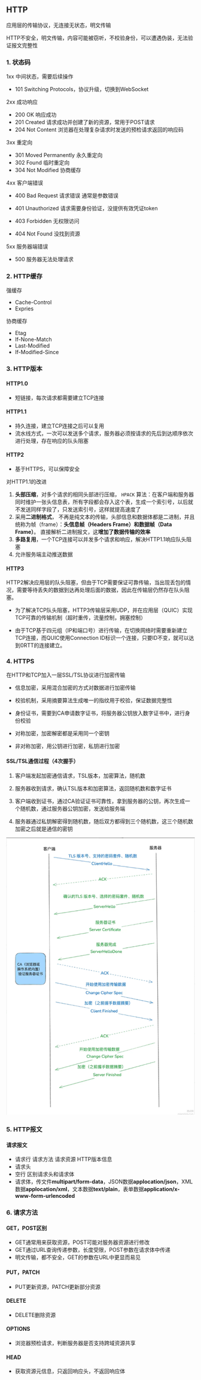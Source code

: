 ## HTTP

应用层的传输协议，无连接无状态，明文传输

HTTP不安全，明文传输，内容可能被窃听，不校验身份，可以遭遇伪装，无法验证报文完整性

### 1. 状态码

1xx 中间状态，需要后续操作

- 101 Switching Protocols，协议升级，切换到WebSocket

2xx 成功响应

- 200 OK 响应成功
- 201 Created 请求成功并创建了新的资源，常用于POST请求
- 204 Not Content 浏览器在处理复杂请求时发送的预检请求返回的响应码

3xx 重定向

- 301 Moved Permanently 永久重定向
- 302 Found 临时重定向
- 304 Not Modified 协商缓存

4xx 客户端错误

- 400 Bad Request 请求错误 通常是参数错误
- 401 Unauthorized 请求需要身份验证，没提供有效凭证token
- 403 Forbidden 无权限访问

- 404 Not Found 没找到资源

5xx 服务器端错误

- 500 服务器无法处理请求

### 2. HTTP缓存

强缓存 

- Cache-Control 
- Expries

协商缓存 

- Etag 
- If-None-Match 
- Last-Modified 
- If-Modified-Since

### 3. HTTP版本

#### HTTP1.0 

- 短链接，每次请求都需要建立TCP连接

#### HTTP1.1 

- 持久连接，建立TCP连接之后可以复用
- 流水线方式，一次可以发送多个请求，服务器必须按请求的先后到达顺序依次进行处理，存在响应的队头阻塞

#### HTTP2 

- 基于HTTPS，可以保障安全

对HTTP1.1的改进 

1. **头部压缩**，对多个请求的相同头部进行压缩， `HPACK` 算法：在客户端和服务器同时维护一张头信息表，所有字段都会存入这个表，生成一个索引号，以后就不发送同样字段了，只发送索引号，这样就提高速度了 
2. 采用**二进制格式**， 不再是纯文本的传输，头部信息和数据体都是二进制，并且统称为帧（frame）：**头信息帧（Headers Frame）和数据帧（Data Frame）**。  直接解析二进制报文，这**增加了数据传输的效率**
3. **多路复用**，一个TCP连接可以并发多个请求和响应，解决HTTP1.1响应队头阻塞
4. 允许服务端主动推送数据

#### HTTP3

HTTP2解决应用层的队头阻塞，但由于TCP需要保证可靠传输，当出现丢包的情况，需要等待丢失的数据到达再处理后面的数据，因此在传输层仍然存在队头阻塞。

- 为了解决TCP队头阻塞，HTTP3传输层采用UDP，并在应用层（QUIC）实现TCP可靠的传输机制（超时重传，流量控制，拥塞控制）

- 由于TCP基于四元组（IP和端口号）进行传输，在切换网络时需要重新建立TCP连接，而QUIC使用Connection ID标识一个连接，只要ID不变，就可以达到0RTT的连接建立。

### 4. HTTPS

在HTTP和TCP加入一层SSL/TSL协议进行加密传输

- 信息加密，采用混合加密的方式对数据进行加密传输

- 校验机制，采用摘要算法生成唯一的指纹用于校验，保证数据完整性

- 身份证书，需要到CA申请数字证书，将服务器公钥放入数字证书中，进行身份校验

- 对称加密，加密解密都是采用同一个密钥

- 非对称加密，用公钥进行加密，私钥进行加密

#### SSL/TSL通信过程（4次握手）

1. 客户端发起加密通信请求，TSL版本，加密算法，随机数

2. 服务器收到请求，确认TSL版本和加密算法，返回随机数和数字证书

3. 客户端收到证书，通过CA验证证书可靠性，拿到服务器的公钥，再次生成一个随机数，通过服务器公钥加密，发送给服务端

4. 服务器通过私钥解密得到随机数，随后双方都得到三个随机数，这三个随机数加密之后就是通信的密钥

![](./images/HTTPS.png)

### 5. HTTP报文

#### 请求报文

- 请求行  请求方法 请求资源 HTTP版本信息
- 请求头
- 空行 区别请求头和请求体
- 请求体，传文件**multipart/form-data**，JSON数据**applocation/json**，XML数据**applocation/xml**，文本数据**text/plain**，表单数据**application/x-www-form-urlencoded**

### 6. 请求方法

#### GET，POST区别

- GET通常用来获取资源，POST可能对服务器资源进行修改
- GET通过URL查询传递参数，长度受限，POST参数在请求体中传递
- 明文传输，都不安全，GET的参数在URL中更显而易见

#### PUT，PATCH

- PUT更新资源，PATCH更新部分资源

#### DELETE

- DELETE删除资源

#### OPTIONS

- 浏览器预检请求，判断服务器是否支持跨域资源共享

#### HEAD

- 获取资源元信息，只返回响应头，不返回响应体